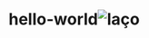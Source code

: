 # hello-world![laço](https://user-images.githubusercontent.com/102333257/160030249-1098b619-29f8-4e8d-912b-c4b801f93cb1.jpg)
